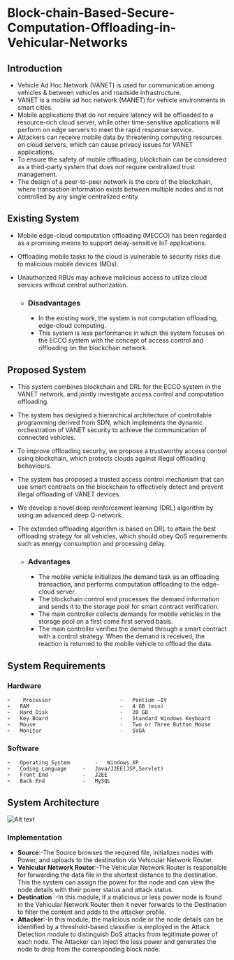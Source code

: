 # Block-chain-Based-Secure-Computation-Offloading-in-Vehicular-Networks

## Introduction

- Vehicle Ad Hoc Network (VANET) is used for communication among vehicles & between vehicles and roadside infrastructure.
- VANET is a mobile ad hoc network (MANET) for vehicle environments in smart cities.
- Mobile applications that do not require latency will be offloaded to a resource-rich cloud server, while other time-sensitive applications will perform on edge servers to meet the rapid response service.
- Attackers can receive mobile data by threatening computing resources on cloud servers, which can cause privacy issues for VANET applications.
- To ensure the safety of mobile offloading, blockchain can be considered as a third-party system that does not require centralized trust management.
- The design of a peer-to-peer network is the core of the blockchain, where transaction information exists between multiple nodes and is not controlled by any single centralized entity.

## Existing System

- Mobile edge-cloud computation offloading (MECCO) has been regarded as a promising means to support delay-sensitive IoT applications.
- Offloading mobile tasks to the cloud is vulnerable to security risks due to malicious mobile devices (MDs).
- Unauthorized RBUs may achieve malicious access to utilize cloud services without central authorization.

  - ### Disadvantages

    - In the existing work, the system is not computation offloading, edge-cloud computing.
    - This system is less performance in which the system focuses on the ECCO system with the concept of access control and offloading on the blockchain network.

## Proposed System

- This system combines blockchain and DRL for the ECCO system in the VANET network, and jointly investigate access control and computation offloading.
- The system has designed a hierarchical architecture of controllable programming derived from SDN, which implements the dynamic orchestration of VANET security to achieve the communication of connected vehicles.
- To improve offloading security, we propose a trustworthy access control using blockchain, which protects clouds against illegal offloading behaviours.
- The system has proposed a trusted access control mechanism that can use smart contracts on the blockchain to effectively detect and prevent illegal offloading of VANET devices.
- We develop a novel deep reinforcement learning (DRL) algorithm by using an advanced deep Q-network.
- The extended offloading algorithm is based on DRL to attain the best offloading strategy for all vehicles, which should obey QoS requirements such as energy consumption and processing delay.

  - ### Advantages
    - The mobile vehicle initializes the demand task as an offloading transaction, and performs computation offloading to the edge-cloud server.
    - The blockchain control end processes the demand information and sends it to the storage pool for smart contract verification.
    - The main controller collects demands for mobile vehicles in the storage pool on a first come first served basis.
    - The main controller verifies the demand through a smart contract with a control strategy. When the demand is received, the reaction is returned to the mobile vehicle to offload the data.

## System Requirements

### Hardware

```
➢    Processor                      -   Pentium –IV
➢   RAM                             -   4 GB (min)
➢   Hard Disk                       -   20 GB
➢   Key Board                       -   Standard Windows Keyboard
➢   Mouse                           -   Two or Three Button Mouse
➢   Monitor                         -   SVGA
```

### Software

```
➢   Operating System 		-	Windows XP
➢   Coding Language		- 	Java/J2EE(JSP,Servlet)
➢   Front End			-	J2EE
➢   Back End			-	MySQL
```

## System Architecture

![Alt text](/readme.md/SystemArchitecture.png)

### Implementation

- **Source**:-The Source browses the required file, initializes nodes with Power, and uploads to the destination via Vehicular Network Router.
- **Vehicular Network Router**:-The Vehicular Network Router is responsible for forwarding the data file in the shortest distance to the destination. This the system can assign the power for the node and can view the node details with their power status and attack status.
- **Destination** :-In this module, if a malicious or less power node is found in the Vehicular Network Router then it never forwards to the Destination to filter the content and adds to the attacker profile.
- **Attacker**:-In this module, the malicious node or the node details can be identified by a threshold-based classifier is employed in the Attack Detection module to distinguish DoS attacks from legitimate power of each node. The Attacker can inject the less power and generates the node to drop from the corresponding block node.

<!--<h2 id="introduction">Introduction</h2>
<ul>
<li>Vehicle Ad Hoc Network (VANET) is used for communication among vehicles &amp; between vehicles and roadside infrastructure.</li>
<li>VANET is a mobile ad hoc network (MANET) for vehicle environments in smart cities.</li>
<li>Mobile applications that do not require latency will be offloaded to a resource-rich cloud server, while other time-sensitive applications will perform on edge servers to meet the rapid response service.</li>
<li>Attackers can receive mobile data by threatening computing resources on cloud servers, which can cause privacy issues for VANET applications.</li>
<li>To ensure the safety of mobile offloading, blockchain can be considered as a third-party system that does not require centralized trust management.</li>
<li>The design of a peer-to-peer network is the core of the blockchain, where transaction information exists between multiple nodes and is not controlled by any single centralized entity.</li>
</ul>
<h2 id="existing-system">Existing System</h2>
<ul>
<li>Mobile edge-cloud computation offloading (MECCO) has been regarded as a promising means to support delay-sensitive IoT applications.</li>
<li>Offloading mobile tasks to the cloud is vulnerable to security risks due to malicious mobile devices (MDs).</li>
<li><p>Unauthorized RBUs may achieve malicious access to utilize cloud services without central authorization.</p>
<ul>
<li><h3 id="disadvantages">Disadvantages</h3>
<ul>
<li>In the existing work, the system is not computation offloading, edge-cloud computing.</li>
<li>This system is less performance in which the system focuses on the ECCO system with the concept of access control and offloading on the blockchain network.</li>
</ul>
</li>
</ul>
</li>
</ul>
<h2 id="proposed-system">Proposed System</h2>
<ul>
<li>This system combines blockchain and DRL for the ECCO system in the VANET network, and jointly investigate access control and computation offloading.</li>
<li>The system has designed a hierarchical architecture of controllable programming derived from SDN, which implements the dynamic orchestration of VANET security to achieve the communication of connected vehicles.</li>
<li>To improve offloading security, we propose a trustworthy access control using blockchain, which protects clouds against illegal offloading behaviours.</li>
<li>The system has proposed a trusted access control mechanism that can use smart contracts on the blockchain to effectively detect and prevent illegal offloading of VANET devices.</li>
<li>We develop a novel deep reinforcement learning (DRL) algorithm by using an advanced deep Q-network.</li>
<li><p>The extended offloading algorithm is based on DRL to attain the best offloading strategy for all vehicles, which should obey QoS requirements such as energy consumption and processing delay.</p>
<ul>
<li><h3 id="advantages">Advantages</h3>
<ul>
<li>The mobile vehicle initializes the demand task as an offloading transaction, and performs computation offloading to the edge-cloud server.</li>
<li>The blockchain control end processes the demand information and sends it to the storage pool for smart contract verification.</li>
<li>The main controller collects demands for mobile vehicles in the storage pool on a first come first served basis.</li>
<li>The main controller verifies the demand through a smart contract with a control strategy. When the demand is received, the reaction is returned to the mobile vehicle to offload the data.</li>
</ul>
</li>
</ul>
</li>
</ul>
<h2 id="system-requirements">System Requirements</h2>
<h3 id="hardware">Hardware</h3>
<pre><code>➢    Processor                      -   Pentium –IV
➢   RAM                              - <span class="hljs-number">4</span> GB (<span class="hljs-built_in">min</span>)
➢   Hard Disk                      -   <span class="hljs-number">20</span> GB
➢   Key Board                     -    Standard Windows <span class="hljs-built_in">Keyboard</span>
➢   <span class="hljs-built_in">Mouse</span>                            -    Two or Three Button <span class="hljs-built_in">Mouse</span>
➢   Monitor                          -   SVGA
</code></pre><h3 id="software">Software</h3>
<pre><code>➢   Operating System         -    Windows XP
➢   Coding <span class="hljs-keyword">Language</span>        -     Java/J2EE(JSP,Servlet)
➢   <span class="hljs-keyword">Front</span> <span class="hljs-keyword">End</span>            -    J2EE
➢   <span class="hljs-keyword">Back</span> <span class="hljs-keyword">End</span>            -    MySQL
</code></pre><h2 id="system-architecture">System Architecture</h2>
<p><img src="/readme.md/SystemArchitecture.png" alt="Alt text"></p>
<h3 id="implementation">Implementation</h3>
<ul>
<li><strong>Source</strong>:-The Source browses the required file, initializes nodes with Power, and uploads to the destination via Vehicular Network Router.</li>
<li><strong>Vehicular Network Router</strong>:-The Vehicular Network Router is responsible for forwarding the data file in the shortest distance to the destination. This the system can assign the power for the node and can view the node details with their power status and attack status.</li>
<li><strong>Destination</strong> :-In this module, if a malicious or less power node is found in the Vehicular Network Router then it never forwards to the Destination to filter the content and adds to the attacker profile.</li>
<li><strong>Attacker</strong>:-In this module, the malicious node or the node details can be identified by a threshold-based classifier is employed in the Attack Detection module to distinguish DoS attacks from legitimate power of each node. The Attacker can inject the less power and generates the node to drop from the corresponding block node.</li>
</ul>-->
